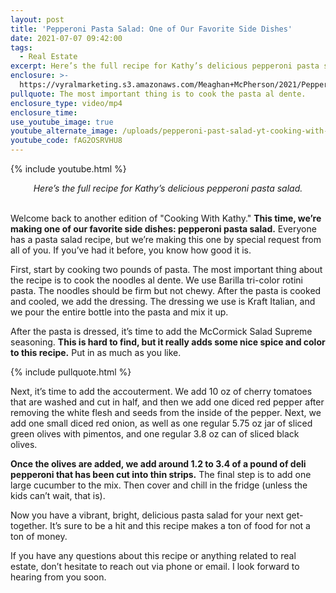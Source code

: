 ```yaml
---
layout: post
title: 'Pepperoni Pasta Salad: One of Our Favorite Side Dishes'
date: 2021-07-07 09:42:00
tags:
  - Real Estate
excerpt: Here’s the full recipe for Kathy’s delicious pepperoni pasta salad.
enclosure: >-
  https://vyralmarketing.s3.amazonaws.com/Meaghan+McPherson/2021/Pepperoni+Pasta+Salad_+One+of+Our+Favorite+Side+Dishes.mp4
pullquote: The most important thing is to cook the pasta al dente.
enclosure_type: video/mp4
enclosure_time:
use_youtube_image: true
youtube_alternate_image: /uploads/pepperoni-past-salad-yt-cooking-with-kathy.jpg
youtube_code: fAG2OSRVHU8
---
```

{% include youtube.html %}

<center><em>Here&rsquo;s the full recipe for Kathy&rsquo;s delicious pepperoni pasta salad.</em></center>

<center>&nbsp;</center>

Welcome back to another edition of "Cooking With Kathy."&nbsp;**This time, we’re making one of our favorite side dishes: pepperoni pasta salad.** Everyone has a pasta salad recipe, but we’re making this one by special request from all of you. If you’ve had it before, you know how good it is.

First, start by cooking two pounds of pasta. The most important thing about the recipe is to cook the noodles al dente. We use Barilla tri-color rotini pasta. The noodles should be firm but not chewy. After the pasta is cooked and cooled, we add the dressing. The dressing we use is Kraft Italian, and we pour the entire bottle into the pasta and mix it up.

After the pasta is dressed, it’s time to add the McCormick Salad Supreme seasoning. **This is hard to find, but it really adds some nice spice and color to this recipe.** Put in as much as you like.

{% include pullquote.html %}

Next, it’s time to add the accouterment. We add 10 oz of cherry tomatoes that are washed and cut in half, and then we add one diced red pepper after removing the white flesh and seeds from the inside of the pepper. Next, we add one small diced red onion, as well as one regular 5.75 oz jar of sliced green olives with pimentos, and one regular 3.8 oz can of sliced black olives.

**Once the olives are added, we add around 1.2 to 3.4 of a pound of deli pepperoni that has been cut into thin strips.** The final step is to add one large cucumber to the mix. Then cover and chill in the fridge (unless the kids can’t wait, that is).

Now you have a vibrant, bright, delicious pasta salad for your next get-together. It’s sure to be a hit and this recipe makes a ton of food for not a ton of money.

If you have any questions about this recipe or anything related to real estate, don’t hesitate to reach out via phone or email. I look forward to hearing from you soon.
